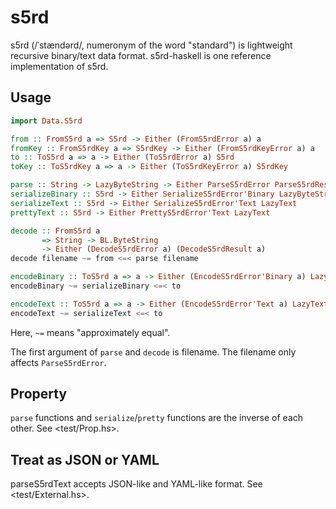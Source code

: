 # s5rd

s5rd (/ˈstændərd/, numeronym of the word "standard")
is lightweight recursive binary/text data format.
s5rd-haskell is one reference implementation of s5rd.

## Usage

```haskell
import Data.S5rd

from :: FromS5rd a => S5rd -> Either (FromS5rdError a) a
fromKey :: FromS5rdKey a => S5rdKey -> Either (FromS5rdKeyError a) a
to :: ToS5rd a => a -> Either (ToS5rdError a) S5rd
toKey :: ToS5rdKey a => a -> Either (ToS5rdKeyError a) S5rdKey

parse :: String -> LazyByteString -> Either ParseS5rdError ParseS5rdResult
serializeBinary :: S5rd -> Either SerializeS5rdError'Binary LazyByteString
serializeText :: S5rd -> Either SerializeS5rdError'Text LazyText
prettyText :: S5rd -> Either PrettyS5rdError'Text LazyText

decode :: FromS5rd a
       => String -> BL.ByteString
       -> Either (DecodeS5rdError a) (DecodeS5rdResult a)
decode filename ~= from <=< parse filename

encodeBinary :: ToS5rd a => a -> Either (EncodeS5rdError'Binary a) LazyByteString
encodeBinary ~= serializeBinary <=< to

encodeText :: ToS5rd a => a -> Either (EncodeS5rdError'Text a) LazyText
encodeText ~= serializeText <=< to
```

Here, `~=` means "approximately equal".

The first argument of `parse` and `decode` is filename.
The filename only affects `ParseS5rdError`.

## Property

`parse` functions and `serialize`/`pretty` functions are the inverse of each other.
See <test/Prop.hs>.

## Treat as JSON or YAML

parseS5rdText accepts JSON-like and YAML-like format.
See <test/External.hs>.
